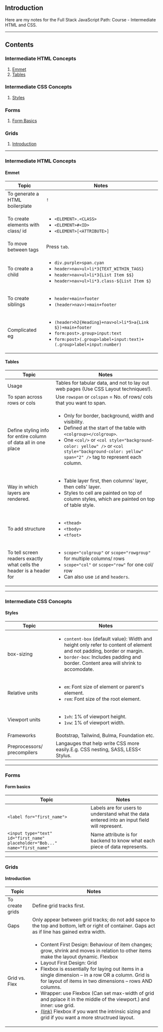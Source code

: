 ## Introduction

Here are my notes for the Full Stack JavaScript Path: Course - Intermediate HTML and CSS.

---
## Contents

### Intermediate HTML Concepts
1. [Emmet](#html-emmet)
2. [Tables](#html-tables)

### Intermediate CSS Concepts
1. [Styles](#css-styles)

### Forms
1. [Form Basics](#form-basics)

### Grids
1. [Introduction](#grids-intro)

---

### Intermediate HTML Concepts

<a id= "html-emmet"></a>
#### Emmet

| Topic | Notes |
|-------|-------|
| To generate a HTML boilerplate | `!` |
| To create elements with class/ id | <ul><li>`<ELEMENT>.<CLASS>`</li><li>`<ELEMENT>#<ID>`</li><li>`<ELEMENT>[<ATTRIBUTE>]`</li></ul> |
| To move between tags | Press `tab`. |
| To create a child | <ul><li>`div.purple>span.cyan`</li><li>`header>nav>ul>li*3{TEXT_WITHIN_TAGS}`</li><li>`header>nav>ul>li*3{List Item $$}`</li><li>`header>nav>ul>li*3.class-${List Item $}`</li></ul> |
| To create siblings | <ul><li>`header+main+footer`</li><li>`(header>nav>)+main+footer`</li></ul> |
| Complicated eg | <ul><li>`(header>h2{Heading}+nav>ol>li*5>a{Link $})+main+footer`</li><li>`form:post>.group>input:text`</li><li>`form:post>(.group>label+input:text)+(.group>label+input:number)`</li></ul>|

<a id= "html-tables"></a>
#### Tables

| Topic | Notes |
|-------|-------|
| Usage | Tables for tabular data, and not to lay out web pages (Use CSS Layout techniques!). |
| To span across rows or cols | Use `rowspan` or `colspan` = No. of rows/ cols that you want to span. |
| Define styling info for entire column of data all in one place | <ul><li>Only for border, background, width and visibility.</li><li>Defined at the start of the table with `<colgroup></colgroup>`.</li><li>One `<col/>` or `<col style="background-color: yellow" />` or `<col style="background-color: yellow" span="2" />` tag to represent each column.</li></ul> |
| Way in which layers are rendered. | <ul><li>Table layer first, then columns' layer, then cells' layer.</li><li>Styles to cell are painted on top of column styles, which are painted on top of table style.</li></ul> |
| To add structure| <ul><li>`<thead>`</li><li>`<tbody>`</li><li>`<tfoot>`</li></ul> |
| To tell screen readers exactly what cells the header is a header for | <ul><li>`scope="colgroup"` or `scope="rowgroup"` for multiple columns/ rows</li><li>`scope="col"` or `scope="row"` for one col/ row</li><li>Can also use `id` and `headers`.</li></ul> |

---

### Intermediate CSS Concepts

<a id= "css-styles"></a>
#### Styles

| Topic | Notes |
|-------|-------|
| box-sizing |<ul><li>`content-box` (default value): Width and height only refer to content of element and not padding, border or margin.</li><li>`border-box`: Includes padding and border. Content area will shrink to accomodate.</li></ul> |
| Relative units | <ul><li>`em`: Font size of element or parent's element.</li><li>`rem`: Font size of the root element.</li></ul> |
| Viewport units | <ul><li>`1vh`: 1% of viewport height.</li><li>`1vw`: 1% of viewport width.</li></ul>|
| Frameworks | Bootstrap, Tailwind, Bulma, Foundation etc.|
| Preprocessors/ precompilers | Langauges that help write CSS more easily.E.g. CSS nesting, SASS, LESS< Stylus.|

---

### Forms

<a id= "forms-basics"></a>
#### Form basics

| Topic | Notes |
|-------|-------|
| `<label for="first_name">` | Labels are for users to understand what the data entered into an input field will represent. |
| `<input type="text" id="first_name" placeholder="Bob..." name="first_name"` | Name attribute is for backend to know what each piece of data represents.

---

### Grids

<a id= "grid-intro"></a>
#### Introduction
| Topic | Notes |
|-------|-------|
| To create grids | Define grid tracks first. |
| Gaps | Only appear between grid tracks; do not add sapce to the top and bottom, left or right of container. Gaps act as if line has gained extra width.|
| Grid vs. Flex| <ul><li>Content First Design: Behaviour of item changes; grow, shrink and moves in relation to other items make the layout dynamic. Flexbox</li><li>Layout First Design: Grid</li><li>Flexbox is essentially for laying out items in a single dimension – in a row OR a column. Grid is for layout of items in two dimensions – rows AND columns.</li><li>Wrapper: use Flexbox (Can set max-width of grid and pplace it in the middle of the viewport.) and inner: use grid.</li><li>[(link)](https://www.youtube.com/watch?v=3elGSZSWTbM) Flexbox if you want the intrinsic sizing and grid if you want a more structrued layout.</li></ul> |
